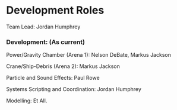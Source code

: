 # Development Roles

Team Lead: Jordan Humphrey

### Development: (As current)

Power/Gravity Chamber (Arena 1): Nelson DeBate, Markus Jackson

Crane/Ship-Debris (Arena 2): Markus Jackson

Particle and Sound Effects: Paul Rowe

Systems Scripting and Coordination: Jordan Humphrey

Modelling: Et All.
